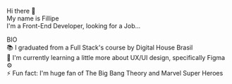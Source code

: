 Hi there 👋<br />
My name is Fillipe<br />
I'm a Front-End Developer, looking for a Job...<br />


BIO<br />
:books: I graduated from a Full Stack's course by Digital House Brasil<br />
🌱 I'm currently learning a little more about UX/UI design, specifically Figma ⚙️<br />
⚡️ Fun fact: I'm huge fan of The Big Bang Theory and Marvel Super Heroes<br />
